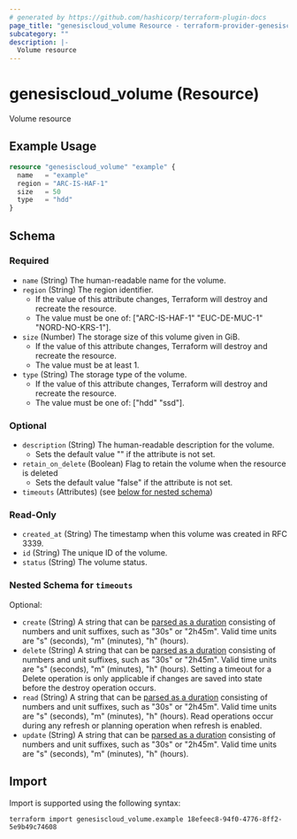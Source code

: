 ```yaml
---
# generated by https://github.com/hashicorp/terraform-plugin-docs
page_title: "genesiscloud_volume Resource - terraform-provider-genesiscloud"
subcategory: ""
description: |-
  Volume resource
---
```


# genesiscloud_volume (Resource)

Volume resource

## Example Usage

```terraform
resource "genesiscloud_volume" "example" {
  name   = "example"
  region = "ARC-IS-HAF-1"
  size   = 50
  type   = "hdd"
}
```

<!-- schema generated by tfplugindocs -->
## Schema

### Required

- `name` (String) The human-readable name for the volume.
- `region` (String) The region identifier.
  - If the value of this attribute changes, Terraform will destroy and recreate the resource.
  - The value must be one of: ["ARC-IS-HAF-1" "EUC-DE-MUC-1" "NORD-NO-KRS-1"].
- `size` (Number) The storage size of this volume given in GiB.
  - If the value of this attribute changes, Terraform will destroy and recreate the resource.
  - The value must be at least 1.
- `type` (String) The storage type of the volume.
  - If the value of this attribute changes, Terraform will destroy and recreate the resource.
  - The value must be one of: ["hdd" "ssd"].

### Optional

- `description` (String) The human-readable description for the volume.
  - Sets the default value "" if the attribute is not set.
- `retain_on_delete` (Boolean) Flag to retain the volume when the resource is deleted
  - Sets the default value "false" if the attribute is not set.
- `timeouts` (Attributes) (see [below for nested schema](#nestedatt--timeouts))

### Read-Only

- `created_at` (String) The timestamp when this volume was created in RFC 3339.
- `id` (String) The unique ID of the volume.
- `status` (String) The volume status.

<a id="nestedatt--timeouts"></a>
### Nested Schema for `timeouts`

Optional:

- `create` (String) A string that can be [parsed as a duration](https://pkg.go.dev/time#ParseDuration) consisting of numbers and unit suffixes, such as "30s" or "2h45m". Valid time units are "s" (seconds), "m" (minutes), "h" (hours).
- `delete` (String) A string that can be [parsed as a duration](https://pkg.go.dev/time#ParseDuration) consisting of numbers and unit suffixes, such as "30s" or "2h45m". Valid time units are "s" (seconds), "m" (minutes), "h" (hours). Setting a timeout for a Delete operation is only applicable if changes are saved into state before the destroy operation occurs.
- `read` (String) A string that can be [parsed as a duration](https://pkg.go.dev/time#ParseDuration) consisting of numbers and unit suffixes, such as "30s" or "2h45m". Valid time units are "s" (seconds), "m" (minutes), "h" (hours). Read operations occur during any refresh or planning operation when refresh is enabled.
- `update` (String) A string that can be [parsed as a duration](https://pkg.go.dev/time#ParseDuration) consisting of numbers and unit suffixes, such as "30s" or "2h45m". Valid time units are "s" (seconds), "m" (minutes), "h" (hours).

## Import

Import is supported using the following syntax:

```shell
terraform import genesiscloud_volume.example 18efeec8-94f0-4776-8ff2-5e9b49c74608
```

